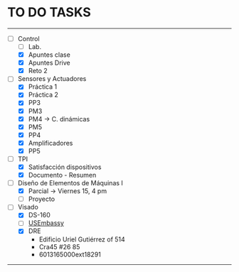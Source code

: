 # TO DO TASKS 


---

- [ ] Control
	- [ ] Lab.
	- [x] Apuntes clase
	- [x] Apuntes Drive
	- [x] Reto 2
- [ ] Sensores y Actuadores
	- [x] Práctica 1
	- [x] Práctica 2
	- [x] PP3
	- [x] PM3
	- [x] PM4 -> C. dinámicas
	- [x] PM5
	- [x] PP4
	- [x] Amplificadores
	- [x] PP5
- [ ] TPI
	- [x] Satisfacción dispositivos
	- [x] Documento - Resumen
- [ ] Diseño de Elementos de Máquinas I
	- [x] Parcial -> Viernes $15$, $4$ pm
	- [ ] Proyecto

 - [ ] Visado
	 - [x] DS-160
	 - [ ] [USEmbassy](https://www.usembassy.gov/)
	 - [x] DRE
		 - Edificio Uriel Gutiérrez of 514
		 - Cra45 #26 85
		 - 6013165000ext18291

---











